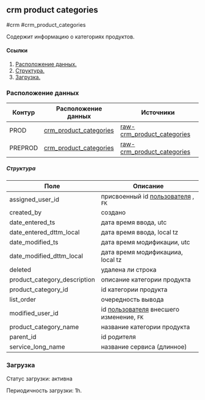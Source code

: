 ## crm product categories
#crm #crm_product_categories

Содержит информацию о категориях продуктов.


#### Ссылки
1. [Расположение данных.](#расположение-данных)
2. [Структура.](#структура)
3. [Загрузка.](#загрузка)


### Расположение данных

| Контур  | Расположение данных                                                                                                                | Источники                                                                                                                                             |
|---------|------------------------------------------------------------------------------------------------------------------------------------|-------------------------------------------------------------------------------------------------------------------------------------------------------|
| PROD    | [crm_product_categories](https://yt.yandex-team.ru/hahn/navigation?path=//home/cloud-dwh/data/prod/ods/crm/crm_product_categories) | [raw-crm_product_categories](https://yt.yandex-team.ru/hahn/navigation?path=//home/cloud-dwh/data/prod/raw/mysql/crm-cloud/cloud8_product_categories) |
| PREPROD | [crm_product_categories](https://yt.yandex-team.ru/hahn/navigation?path=//home/cloud-dwh/data/prod/ods/crm/crm_product_categories) | [raw-crm_product_categories](https://yt.yandex-team.ru/hahn/navigation?path=//home/cloud-dwh/data/prod/raw/mysql/crm-cloud/cloud8_product_categories) |


##### Структура

| Поле                         | Описание                                                                                                                         |
|------------------------------|----------------------------------------------------------------------------------------------------------------------------------|
| assigned_user_id             | присвоенный id [пользователя](https://a.yandex-team.ru/arc_vcs/cloud/dwh/nirvana/vh/workflows/ods/yt/crm/crm_users) , `FK`       |
| created_by                   | создано                                                                                                                          |
| date_entered_ts              | дата время ввода, utc                                                                                                            |
| date_entered_dttm_local      | дата время ввода, local tz                                                                                                       |
| date_modified_ts             | дата время модификации, utc                                                                                                      |
| date_modified_dttm_local     | дата время модификацииа, local tz                                                                                                |
| deleted                      | удалена ли строка                                                                                                                |
| product_category_description | описание категории продукта                                                                                                      |
| product_category_id          | id категории продукта                                                                                                            |
| list_order                   | очередность вывода                                                                                                               |
| modified_user_id             | id [пользователя](https://a.yandex-team.ru/arc_vcs/cloud/dwh/nirvana/vh/workflows/ods/yt/crm/crm_users) внесшего изменение, `FK` |
| product_category_name        | название категории продукта                                                                                                      |
| parent_id                    | id родителя                                                                                                                      |
| service_long_name            | название сервиса (длинное)                                                                                                       |


### Загрузка
Статус загрузки: активна

Периодичность загрузки: 1h.
